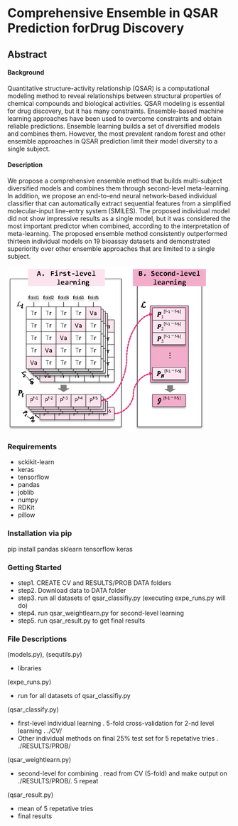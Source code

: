 # Comprehensive Ensemble in QSAR Prediction forDrug Discovery

## Abstract
#### Background
 Quantitative structure-activity relationship (QSAR) is a computational modeling method to reveal relationships between structural properties of chemical compounds and biological activities. QSAR modeling is essential for drug discovery, but it has many constraints. Ensemble-based machine learning approaches have been used to overcome constraints and obtain reliable predictions.
Ensemble learning builds a set of diversified models and combines them.
However, the most prevalent random forest and other ensemble approaches in QSAR prediction limit their model diversity to a single subject.
#### Description
We propose a comprehensive ensemble method that builds multi-subject diversified models and combines them through second-level meta-learning. In addition, we propose an end-to-end neural network-based individual classifier that can automatically extract sequential features from a simplified molecular-input line-entry system (SMILES). The proposed individual model did not show impressive results as a single model, but it was considered the most important predictor when combined, according to the interpretation of meta-learning. 
The proposed ensemble method consistently outperformed thirteen individual models on 19 bioassay datasets and demonstrated superiority over other ensemble approaches that are limited to a single subject.

<img src="figures/Figure1.png" width=450>

### Requirements
- sckikit-learn
- keras
- tensorflow
- pandas
- joblib
- numpy
- RDKit
- pillow


### Installation via pip
pip install pandas sklearn tensorflow keras

### Getting Started

- step1. CREATE CV and RESULTS/PROB DATA folders 
- step2. Download data to DATA folder
- step3. run all datasets of qsar_classifiy.py (executing expe_runs.py will do)
- step4. run qsar_weightlearn.py for second-level learning
- step5. run qsar_result.py to get final results


### File Descriptions

(models.py), (sequtils.py)
- libraries

(expe_runs.py)
- run for all datasets of qsar_classifiy.py

(qsar_classify.py)
- first-level individual learning
	. 5-fold cross-validation for 2-nd level learning 
	. ./CV/
- Other individual methods on final 25% test set for 5 repetative tries
	. ./RESULTS/PROB/

(qsar_weightlearn.py)
- second-level for combining
	. read from CV (5-fold) and make output on ./RESULTS/PROB/. 5 repeat

(qsar_result.py)
- mean of 5 repetative tries 
- final results
